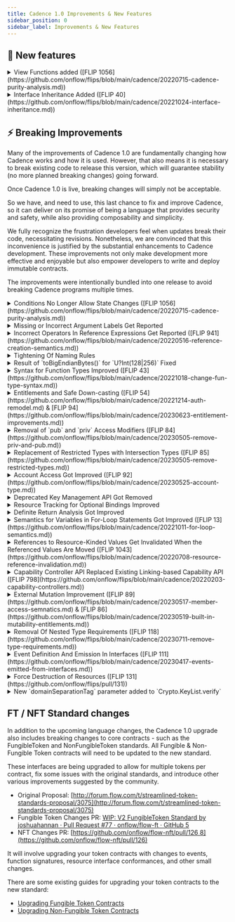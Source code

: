 ```yaml
---
title: Cadence 1.0 Improvements & New Features
sidebar_position: 0
sidebar_label: Improvements & New Features
---
```


## 💫 New features

<details>

<summary>View Functions added ([FLIP 1056](https://github.com/onflow/flips/blob/main/cadence/20220715-cadence-purity-analysis.md))</summary>

#### 💡 Motivation

View functions enable developers to enhance the reliability and safety of their programs, facilitating a clearer understanding of the impacts of their own code and that of others.

Developers can mark their functions as `view`, which disallows the function from performing state changes. That also makes the intent of functions clear to other programmers, as it allows them to distinguish between functions that change state and ones that do not.

#### ℹ️ Description

Cadence has added support for annotating functions with the `view` keyword, which enforces that no “mutating” operations occur inside the body of the function. The `view` keyword is placed before the `fun` keyword in a function declaration or function expression.

If a function has no `view` annotation, it is considered “non-view”, and users should encounter no difference in behavior in these functions from what they are used to.

If a function does have a `view` annotation, then the following mutating operations are not allowed:

- Writing to, modifying, or destroying any resources
- Writing to or modifying any references
- Assigning to or modifying any variables that cannot be determined to have been created locally inside of the `view` function in question. In particular, this means that captured and global variables cannot be written in these functions
- Calling a non-`view` function

This feature was proposed in [FLIP 1056](https://github.com/onflow/flips/blob/main/cadence/20220715-cadence-purity-analysis.md). To learn more, please consult the FLIP and documentation.

#### 🔄 Adoption

You can adopt view functions by adding the `view` modifier to all functions that do not perform mutating operations.

#### ✨ Example

Before:
The function `getCount` of a hypothetical NFT collection returns the number of NFTs in the collection.

```cadence
access(all)
resource Collection {

  access(all)
  var ownedNFTs: @{UInt64: NonFungibleToken.NFT}

  init () {
    self.ownedNFTs<- {}
  }

  access(all)
  fun getCount(): Int {
    returnself.ownedNFTs.length
  }

  /* ... rest of implementation ... */
}
```

After:
The function `getCount` does not perform any state changes, it only reads the length of the collection and returns it. Therefore it can be marked as `view.`

```cadence
    access(all)
    view fun getCount(): Int {
//  ^^^^ addedreturnself.ownedNFTs.length
    }
```

</details>

<details>

<summary>Interface Inheritance Added ([FLIP 40](https://github.com/onflow/flips/blob/main/cadence/20221024-interface-inheritance.md))</summary>

#### 💡 Motivation

Previously, interfaces could not inherit from other interfaces, which required developers to repeat code.
Interface inheritance allows code abstraction and code reuse.

#### ℹ️ Description and ✨ Example

Interfaces can now inherit from other interfaces of the same kind. This makes it easier for developers to structure their conformances and reduces a lot of redundant code.

For example, suppose there are two resource interfaces `Receiver` and `Vault`, and suppose all implementations of the `Vault` would also need to conform to the interface `Receiver`.

Previously, there was no way to enforce this. Anyone who implements the `Vault` would have to explicitly specify that their concrete type also implements the `Receiver`. But it was not always guaranteed that all implementations would follow this informal agreement.
With interface inheritance, the `Vault` interface can now inherit/conform to the `Receiver` interface.

```cadence
access(all)
resource interface Receiver {
  access(all)
  fun deposit(_ something:@AnyResource)
}

access(all)
resource interface Vault: Receiver {
  access(all)
  fun withdraw(_ amount: Int):@Vault
}
```

Thus, anyone implementing the `Vault` interface would also have to implement the `Receiver` interface as well.

```cadence
access(all)
resource MyVault: Vault {
  // Required!
  access(all)
  fun withdraw(_ amount: Int):@Vault {}
  // Required!
  access(all)
  fun deposit(_ something:@AnyResource) {}
}
```

This feature was proposed in [FLIP 40](https://github.com/onflow/flips/blob/main/cadence/20221024-interface-inheritance.md). To learn more, please consult the FLIP and documentation.

</details>

## ⚡ Breaking Improvements

Many of the improvements of Cadence 1.0 are fundamentally changing how Cadence works and how it is used. However, that also means it is necessary to break existing code to release this version, which will guarantee stability (no more planned breaking changes) going forward.

Once Cadence 1.0 is live, breaking changes will simply not be acceptable.

So we have, and need to use, this last chance to fix and improve Cadence, so it can deliver on its promise of being a language that provides security and safety, while also providing composability and simplicity.

We fully recognize the frustration developers feel when updates break their code, necessitating revisions. Nonetheless, we are convinced that this inconvenience is justified by the substantial enhancements to Cadence development. These improvements not only make development more effective and enjoyable but also empower developers to write and deploy immutable contracts.

The improvements were intentionally bundled into one release to avoid breaking Cadence programs multiple times.

<details>

<summary>Conditions No Longer Allow State Changes ([FLIP 1056](https://github.com/onflow/flips/blob/main/cadence/20220715-cadence-purity-analysis.md))</summary>

#### 💡 Motivation

In the current version of Cadence, pre-conditions and post-conditions may perform state changes, e.g. by calling a function that performs a mutation. This may result in unexpected behavior, which might lead to bugs.

To make conditions predictable, they are no longer allowed to perform state changes.

#### ℹ️ Description

Pre-conditions and post-conditions are now considered `view` contexts, meaning that any operations that would be prevented inside of a `view` function are also not permitted in a pre-condition or post-condition.

This is to prevent underhanded code wherein a user modifies global or contract state inside of a condition, where they are meant to simply be asserting properties of that state.

In particular, since only expressions were permitted inside conditions already, this means that if users wish to call any functions in conditions, these functions must now be made `view` functions.

This improvement was proposed in [FLIP 1056](https://github.com/onflow/flips/blob/main/cadence/20220715-cadence-purity-analysis.md). To learn more, please consult the FLIP and documentation.

#### 🔄 Adoption

Conditions which perform mutations will now result in the error “Impure operation performed in view context”.
Adjust the code in the condition so it does not perform mutations.

The condition may be considered mutating, because it calls a mutating, i.e. non-`view` function. It might be possible to mark the called function as `view`, and the body of the function may need to get updated in turn.

#### ✨ Example

**Before:**

The function `withdraw` of a hypothetical NFT collection interface allows the withdrawal of an NFT with a specific ID. In its post-condition, the function states that at the end of the function, the collection should have exactly one fewer item than at the beginning of the function.

```cadence
access(all)
resource interface Collection {

  access(all)
  fun getCount(): Int

  access(all)
  fun withdraw(id: UInt64):@NFT {
    post {
      getCount() == before(getCount()) - 1
    }
  }

  /* ... rest of interface ... */
}
```

**After:**

The calls to `getCount` in the post-condition are not allowed and result in the error “Impure operation performed in view context”, because the `getCount` function is considered a mutating function, as it does not have the `view` modifier.

Here, as the `getCount` function only performs a read-only operation and does not change any state, it can be marked as `view`.

```cadence
    access(all)
    view fun getCount(): Int
//  ^^^^
```

</details>

<details>

<summary>Missing or Incorrect Argument Labels Get Reported</summary>

#### 💡 Motivation

Previously, missing or incorrect argument labels of function calls were not reported. This had the potential to confuse developers or readers of programs, and could potentially lead to bugs.

#### ℹ️ Description

Function calls with missing argument labels are now reported with the error message “missing argument label”, and function calls with incorrect argument labels are now reported with the error message “incorrect argument label”.

#### 🔄 Adoption

- Function calls with missing argument labels should be updated to include the required argument labels.
- Function calls with incorrect argument labels should be fixed by providing the correct argument labels.

#### ✨ Example

Contract `TestContract` deployed at address `0x1`:

```cadence
access(all)
contract TestContract {

  access(all)
  structTestStruct {

  access(all)
  let a: Int

  access(all)
  let b: String

  init(first: Int, second: String) {
    self.a = first
    self.b = second
    }
  }
}
```

**Incorrect program**:

The initializer of `TestContract.TestStruct` expects the argument labels `first` and `second`.

However, the call of the initializer provides the incorrect argument label `wrong` for the first argument, and is missing the label for the second argument.

```cadence
// Script
import TestContract from 0x1

access(all)
fun main() {
  TestContract.TestStruct(wrong: 123, "abc")
}
```

This now results in the following errors:

```
error: incorrect argument label
  --> script:4:34
   |
 4 |           TestContract.TestStruct(wrong: 123, "abc")
   |                                   ^^^^^ expected `first`, got `wrong`

error: missing argument label: `second`
  --> script:4:46
   |
 4 |           TestContract.TestStruct(wrong: 123, "abc")
   |                                               ^^^^^
```

**Corrected program**:

```cadence
// Script
import TestContract from 0x1

access(all)
fun main() {
  TestContract.TestStruct(first: 123, second: "abc")
}
```

We would like to thank community member @justjoolz for reporting this bug.

</details>

<details>

<summary>Incorrect Operators In Reference Expressions Get Reported ([FLIP 941](https://github.com/onflow/flips/blob/main/cadence/20220516-reference-creation-semantics.md))</summary>

#### 💡 Motivation

Previously, incorrect operators in reference expressions were not reported.

This had the potential to confuse developers or readers of programs, and could potentially lead to bugs.

#### ℹ️ Description

The syntax for reference expressions is `&v as &T`, which represents taking a reference to value `v` as type `T`.
Reference expressions that used other operators, such as `as?` and `as!`, e.g. `&v as! &T`, were incorrect and were previously not reported as an error.

The syntax for reference expressions improved to just `&v`. The type of the resulting reference must still be provided explicitly.
If the type is not explicitly provided, the error “cannot infer type from reference expression: requires an explicit type annotation” is reported.

For example, existing expressions like `&v as &T` provide an explicit type, as they statically assert the type using `as &T`. Such expressions thus keep working and do *not* have to be changed.

Another way to provide the type for the reference is by explicitly typing the target of the expression, for example, in a variable declaration, e.g. via `let ref: &T = &v`.

This improvement was proposed in [FLIP 941](https://github.com/onflow/flips/blob/main/cadence/20220516-reference-creation-semantics.md). To learn more, please consult the FLIP and documentation.

#### 🔄 Adoption

Reference expressions which use an operator other than `as` need to be changed to use the `as` operator.
In cases where the type is already explicit, the static type assertion (`as &T`) can be removed.

#### ✨ Example

**Incorrect program**:
The reference expression uses the incorrect operator `as!`.

```cadence
let number = 1
let ref = &number as! &Int
```

This now results in the following error:

```bash
error: cannot infer type from reference expression: requires an explicit type annotation
 --> test:3:17
  |
3 |let ref = &number as! &Int
  |           ^
```

**Corrected program**:

```cadence
let number = 1
let ref = &number as &Int
```

Alternatively, the same code can now also be written as follows:

```cadence
let number = 1
let ref: &Int = &number
```

</details>

<details>

<summary>Tightening Of Naming Rules</summary>

#### 💡 Motivation

Previously, Cadence allowed language keywords (e.g. `continue`, `for`, etc.) to be used as names. For example, the following program was allowed:

```cadence
fun continue(import: Int, break: String) { ... }
```

This had the potential to confuse developers or readers of programs, and could potentially lead to bugs.

#### ℹ️ Description

Most language keywords are no longer allowed to be used as names.
Some keywords are still allowed to be used as names, as they have limited significance within the language. These allowed keywords are as follows:

- `from`: only used in import statements `import foo from ...`
- `account`: used in access modifiers `access(account) let ...`
- `all`: used in access modifier `access(all) let ...`
- `view`: used as modifier for function declarations and expressions `view fun foo()...`, let `f = view fun () ...`
  Any other keywords will raise an error during parsing, such as:

```cadence
let break: Int = 0
//  ^ error: expected identifier after start of variable declaration, got keyword break
```

#### 🔄 Adoption

Names which use language keywords must be renamed.

#### ✨ Example

**Before:**
A variable is named after a language keyword.

```cadence
let contract = signer.borrow<&MyContract>(name: "MyContract")
//  ^ error: expected identifier after start of variable declaration, got keyword contract
```

**After:**
The variable is renamed to avoid the clash with the language keyword.

```cadence
let myContract = signer.borrow<&MyContract>(name: "MyContract")
```

</details>

<details>

<summary>Result of `toBigEndianBytes()` for `U?Int(128|256)` Fixed</summary>

#### 💡 Motivation

Previously, the implementation of `.toBigEndianBytes()` was incorrect for the large integer types `Int128`, `Int256`, `UInt128`, and `UInt256`.

This had the potential to confuse developers or readers of programs, and could potentially lead to bugs.

#### ℹ️ Description

Calling the `toBigEndianBytes` function on smaller sized integer types returns the exact number of bytes that fit into the type, left-padded with zeros. For instance, `Int64(1).toBigEndianBytes()` returns an array of 8 bytes, as the size of `Int64` is 64 bits, 8 bytes.

Previously, the `toBigEndianBytes` function erroneously returned variable-length byte arrays without padding for the large integer types `Int128`, `Int256`, `UInt128`, and `UInt256`. This was inconsistent with the smaller fixed-size numeric types, such as `Int8`, and `Int32`.

To fix this inconsistency, `Int128` and `UInt128` now always return arrays of 16 bytes, while `Int256` and `UInt256` return 32 bytes.

#### ✨ Example

```cadence
let someNum: UInt128 = 123456789
let someBytes: [UInt8] = someNum.toBigEndianBytes()
// OLD behavior;
// someBytes = [7, 91, 205, 21]
// NEW behavior:
// someBytes = [0, 0, 0, 0, 0, 0, 0, 0, 0, 0, 0, 0, 7, 91, 205, 21]
```

#### 🔄 Adoption

Programs that use `toBigEndianBytes` directly, or indirectly by depending on other programs, should be checked for how the result of the function is used. It might be necessary to adjust the code to restore existing behavior.

If a program relied on the previous behavior of truncating the leading zeros, then the old behavior can be recovered by first converting to a variable-length type, `Int` or `UInt`, as the `toBigEndianBytes` function retains the variable-length byte representations, i.e. the result has no padding bytes.

```cadence
let someNum: UInt128 = 123456789
let someBytes: [UInt8] = UInt(someNum).toBigEndianBytes()
// someBytes = [7, 91, 205, 21]
```

</details>

<details>

<summary>Syntax for Function Types Improved ([FLIP 43](https://github.com/onflow/flips/blob/main/cadence/20221018-change-fun-type-syntax.md))</summary>

#### 💡 Motivation

Previously, function types were expressed using a different syntax from function declarations or expressions. The previous syntax was unintuitive for developers, making it hard to write and read code that used function types.

#### ℹ️ Description and ✨ examples

Function types are now expressed using the `fun` keyword, just like expressions and declarations. This improves readability and makes function types more obvious.

For example, given the following function declaration:

```cadence
fun foo(n: Int8, s: String): Int16 { /* ... */ }
```

The function `foo` now has the type `fun(Int8, String): Int16`.
The `:` token is right-associative, so functions that return other functions can have their types written without nested parentheses:

```cadence
fun curriedAdd(_ x: Int): fun(Int): Int {
  return fun(_ y: Int): Int {
    return x+ y
  }
}
// function `curriedAdd` has the type `fun(Int): fun(Int): Int`
```

To further bring the syntax for function types closer to the syntax of function declarations expressions, it is now possible to omit the return type, in which case the return type defaults to `Void`.

```cadence
fun logTwice(_ value: AnyStruct) {// Return type is implicitly `Void`
  log(value)
  log(value)
}

// The function types of these variables are equivalent
let logTwice1: fun(AnyStruct): Void = logTwice
let logTwice2: fun(AnyStruct) = logTwice
```

As a bonus consequence, it is now allowed for any type to be parenthesized. This is useful for complex type signatures, or for expressing optional functions:

```cadence
// A function that returns an optional Int16
let optFun1: fun (Int8): Int16? =
  fun (_: Int8): Int? { return nil }

// An optional function that returns an Int16
let optFun2: (fun (Int8): Int16)? = nil
```

This improvement was proposed in [FLIP 43](https://github.com/onflow/flips/blob/main/cadence/20221018-change-fun-type-syntax.md).

#### 🔄 Adoption

Programs that use the old function type syntax need to be updated by replacing the surrounding parentheses of function types with the `fun` keyword.

**Before:**

```cadence
let baz: ((Int8, String): Int16) = foo
      // ^                     ^
      // surrounding parentheses of function type
```

**After:**

```cadence
let baz: fun (Int8, String): Int16 = foo
```

</details>

<details>

<summary>Entitlements and Safe Down-casting ([FLIP 54](https://github.com/onflow/flips/blob/main/cadence/20221214-auth-remodel.md) & [FLIP 94](https://github.com/onflow/flips/blob/main/cadence/20230623-entitlement-improvements.md))</summary>

#### 💡 Motivation

Previously, Cadence’s main access-control mechanism, restricted reference types, has been a source of confusion and mistakes for contract developers.

Developers new to Cadence often were surprised and did not understand why access-restricted functions, like the `withdraw` function of the fungible token `Vault` resource type, were declared as `pub`, making the function publicly accessible – access would later be restricted through a restricted type.

It was too easy to accidentally give out a `Capability` with a more permissible type than intended, leading to security problems.
Additionally, because what fields and functions were available to a reference depended on what the type of the reference was, references could not be downcast, leading to ergonomic issues.

#### ℹ️ Description

Access control has improved significantly.
When giving another user a reference or `Capability` to a value you own, the fields and functions that the user can access is determined by the type of the reference or `Capability`.

Previously, access to a value of type `T`, e.g. via a reference `&T`, would give access to all fields and functions of `T`. Access could be restricted, by using a restricted type. For example, a restricted reference `&T{I}` could only access members that were `pub` on `I`. Since references could not be downcast, any members defined on `T` but not on `I` were unavailable to this reference, even if they were `pub`.

Access control is now handled using a new feature called Entitlements, as originally proposed across [FLIP 54](https://github.com/onflow/flips/blob/main/cadence/20221214-auth-remodel.md) and [FLIP 94](https://github.com/onflow/flips/blob/main/cadence/20230623-entitlement-improvements.md).

A reference can now be “entitled” to certain facets of an object. For example, the reference `auth(Withdraw) &Vault` is entitled to access fields and functions of `Vault` which require the `Withdraw` entitlement.

Entitlements can be are declared using the new `entitlement` syntax.

Members can be made to require entitlements using the access modifier syntax `access(E)`, where `E` is an entitlement that the user must posses.

For example:

```cadence
entitlement Withdraw

access(Withdraw)
fun withdraw(amount: UFix64): @Vault
```

References can now always be down-casted, the standalone `auth` modifier is not necessary anymore, and got removed.

For example, the reference `&{Provider}` can now be downcast to `&Vault`, so access control is now handled entirely through entitlements, rather than types.

To learn more, please refer to the [documentation](https://cadence-lang.org/docs/1.0/language/access-control#entitlements).

#### 🔄 Adoption

The access modifiers of fields and functions need to be carefully audited and updated.

Fields and functions that have the `pub` access modifier are now callable by anyone with any reference to that type. If access to the member should be restricted, the `pub` access modifier needs to be replaced with an entitlement access modifier.

When creating a `Capability` or a reference to a value, **it must be carefully considered which entitlements are provided to the recipient of that `Capability` or reference** – only the entitlements which are necessary and not more should be include in the `auth` modifier of the reference type.

#### ✨ Example

**Before:**
The `Vault` resource was originally written like so:

```cadence
access(all)
resource interface Provider {
  access(all)
  funwithdraw(amount:UFix64): @Vault {
  // ...
  }
}

access(all)
resource Vault: Provider, Receiver, Balance {
  access(all)
  fun withdraw(amount:UFix64): @Vault {
  // ...
  }

  access(all)
  fun deposit(from: @Vault) {
  // ...
  }

  access(all)
  var balance: UFix64
}
```

**After:**
The `Vault` resource might now be written like this:

```cadence
access(all) entitlement Withdraw

access(all)
resource interface Provider {
  access(Withdraw)
  funwithdraw(amount:UFix64): @Vault {
  // ...
  }
}

access(all)
resource Vault: Provider, Receiver, Balance {

  access(Withdraw)// withdrawal requires permission
  fun withdraw(amount:UFix64): @Vault {
  // ...
  }

  access(all)
  fun deposit(from: @Vault) {
  // ...
  }

  access(all)
  var balance: UFix64
}
```

Here, the `access(Withdraw)` syntax means that a reference to `Vault` must possess the `Withdraw` entitlement in order to be allowed to call the `withdraw` function, which can be given when a reference or `Capability` is created by using a new syntax: `auth(Withdraw) &Vault`.

This would allow developers to safely downcast `&{Provider}` references to `&Vault` references if they want to access functions like `deposit` and `balance`, without enabling them to call `withdraw`.

</details>

<details>

<summary>Removal of `pub` and `priv` Access Modifiers ([FLIP 84](https://github.com/onflow/flips/blob/main/cadence/20230505-remove-priv-and-pub.md))</summary>

#### 💡 Motivation

With the previously mentioned entitlements feature, which uses `access(E)` syntax to denote entitled access, the `pub`, `priv` and `pub(set)` modifiers became the only access modifiers that did not use the `access` syntax.

This made the syntax inconsistent, making it harder to read and understand programs.

In addition, `pub` and `priv` already had alternatives/equivalents: `access(all)` and `access(self)`.

#### ℹ️ Description

The `pub`, `priv` and `pub(set)` access modifiers are being removed from the language, in favor of their more explicit `access(all)` and `access(self)` equivalents (for `pub` and `priv`, respectively).

This makes access modifiers more uniform and better match the new entitlements syntax.

This improvement was originally proposed in [FLIP 84](https://github.com/onflow/flips/blob/main/cadence/20230505-remove-priv-and-pub.md).

#### 🔄 Adoption

Users should replace any `pub` modifiers with `access(all)`, and any `priv` modifiers with `access(self)`.

Fields that were defined as `pub(set)` will no longer be publicly assignable, and no access modifier now exists that replicates this old behavior. If the field should stay publicly assignable, a `access(all)` setter function that updates the field needs to be added, and users have to switch to using it instead of directly assigning to the field.

#### ✨ Example

**Before:**
Types and members could be declared with `pub` and `priv`:

```cadence
pub resource interface Collection {
  pub fun getCount(): Int

  priv fun myPrivateFunction()

  pub(set) let settableInt: Int

  /* ... rest of interface ... */
}
```

**After:**
The same behavior can be achieved with `access(all)` and `access(self)`

```cadence
access(all)
resource interface Collection {

  access(all)
  fun getCount(): Int

  access(self)
  fun myPrivateFunction()

  access(all)
  let settableInt: Int

  // Add a public setter method, replacing pub(set)
  access(all)
  fun setIntValue(_ i:Int): Int

  /* ... rest of interface ... */
}
```

</details>

<details>

<summary>Replacement of Restricted Types with Intersection Types ([FLIP 85](https://github.com/onflow/flips/blob/main/cadence/20230505-remove-restricted-types.md))</summary>

#### 💡 Motivation

With the improvements to access control enabled by entitlements and safe down-casting, the restricted type feature is redundant.

#### ℹ️ Description

Restricted types have been removed. All types, including references, can now be down-casted, restricted types are no longer used for access control.

At the same time intersection types got introduced. Intersection types have the syntax `{I1, I2, ... In}`, where all elements of the set of types (`I1, I2, ... In`) are interface types. A value is part of the intersection type if it conforms to all the interfaces in the intersection type’s interface set. This functionality is equivalent to restricted types that restricted `AnyStruct` and `AnyResource.`

This improvement was proposed in [FLIP 85](https://github.com/onflow/flips/blob/main/cadence/20230505-remove-restricted-types.md). To learn more, please consult the FLIP and documentation.

#### 🔄 Adoption

Code that relies on the restriction behavior of restricted types can be safely changed to just use the concrete type directly, as entitlements will make this safe. For example, `&Vault{Balance}` can be replaced with just `&Vault`, as access to `&Vault` only provides access to safe operations, like getting the balance – **privileged operations, like withdrawal, need additional entitlements.**

Code that uses `AnyStruct` or `AnyResource` explicitly as the restricted type, e.g. in a reference, `&AnyResource{I}`, needs to remove the use of `AnyStruct` / `AnyResource`. Code that already uses the syntax `&{I}` can stay as-is.

#### ✨ Example

**Before:**

This function accepted a reference to a `T` value, but restricted what functions were allowed to be called on it to those defined on the `X`, `Y`, and `Z` interfaces.

```cadence
access(all)
resource interface X {
  access(all)
  fun foo()
}

access(all)
resource interface Y {
  access(all)
  fun bar()
}

access(all)
resource interface Z {
  access(all)
  fun baz()
}

access(all)
resource T: X, Y, Z {
  // implement interfaces
  access(all)
  fun qux() {
  // ...
  }
}

access(all)
fun exampleFun(param: &T{X, Y, Z}) {
  // `param` cannot call `qux` here, because it is restricted to
  // `X`, `Y` and `Z`.
}
```

**After:**
This function can be safely rewritten as:

```cadence
access(all)
resource interface X {
  access(all)
  fun foo()
}

access(all)
resource interface Y {
  access(all)
  fun bar()
}

resource interface Z {
  access(all)
  fun baz()
}

access(all)
entitlement Q

access(all)
resource T: X, Y, Z {
  // implement interfaces
  access(Q)
  fun qux() {
  // ...
  }
}

access(all)
fun exampleFun(param: &T) {
  // `param` still cannot call `qux` here, because it lacks entitlement `Q`
}
```

Any functions on `T` that the author of `T` does not want users to be able to call publicly should be defined with entitlements, and thus will not be accessible to the unauthorized `param` reference, like with `qux` above.

</details>

<details>

<summary>Account Access Got Improved ([FLIP 92](https://github.com/onflow/flips/blob/main/cadence/20230525-account-type.md))</summary>

#### 💡 Motivation

Previously, access to accounts was granted wholesale: Users would sign a transaction, authorizing the code of the transaction to perform any kind of operation, for example, write to storage, but also add keys or contracts.

Users had to trust that a transaction would only perform supposed access, e.g. storage access to withdraw tokens, but still had to grant full access, which would allow the transaction to perform other operations.

Dapp developers who require users to sign transactions should be able to request the minimum amount of access to perform the intended operation, i.e. developers should be able to follow the principle of least privilege (PoLA).

This allows users to trust the transaction and Dapp.

#### ℹ️ Description

Previously, access to accounts was provided through the built-in types `AuthAccount` and `PublicAccount`: `AuthAccount` provided full *write* access to an account, whereas `PublicAccount` only provided *read* access.

With the introduction of entitlements, this access is now expressed using entitlements and references, and only a single `Account` type is necessary. In addition, storage related functionality were moved to the field `Account.storage`.

Access to administrative account operations, such as writing to storage, adding keys, or adding contracts, is now gated by both coarse grained entitlements (e.g. `Storage`, which grants access to all storage related functions, and `Keys`, which grants access to all key management functions), as well as fine-grained entitlements (e.g. `SaveValue` to save a value to storage, or `AddKey` to add a new key to the account).

Transactions can now request the particular entitlements necessary to perform the operations in the transaction.

This improvement was proposed in [FLIP 92](https://github.com/onflow/flips/blob/main/cadence/20230525-account-type.md). To learn more, consult the FLIP and the documentation.

#### 🔄 Adoption

Code that previously used `PublicAccount` can simply be replaced with an unauthorized account reference, `&Account.`

Code that previously used `AuthAccount` must be replaced with an authorized account reference. Depending on what functionality of the account is accessed, the appropriate entitlements have to be specified.

For example, if the `save` function of `AuthAccount` was used before, the function call must be replaced with `storage.save`, and the `SaveValue` or `Storage` entitlement is required.

#### ✨ Example

**Before:**

The transactions wants to save a value to storage. It must request access to the whole account, even though it does not need access beyond writing to storage.

```cadence
transaction {
  prepare(signer: AuthAccount) {
    signer.save("Test", to: /storage/test)
  }
}
```

**After:**

The transaction requests the fine-grained account entitlement `SaveValue`, which allows the transaction to call the `save` function.

```cadence
transaction {
  prepare(signer: auth(SaveValue)&Account) {
    signer.storage.save("Test", to: /storage/test)
  }
}
```

If the transaction attempts to perform other operations, such as adding a new key, it is rejected:

```cadence
transaction {
  prepare(signer: auth(SaveValue)&Account) {
    signer.storage.save("Test", to: /storage/test)
    signer.keys.add(/* ... */)
    //          ^^^ Error: Cannot call function, requires `AddKey` or `Keys` entitlement
  }
}
```

</details>

<details>

<summary>Deprecated Key Management API Got Removed</summary>

#### 💡 Motivation

Cadence provides two key management APIs:

- The original, low-level API, which worked with RLP-encoded keys
- The improved, high-level API, which works with convenient data types like `PublicKey`, `HashAlgorithm`, and `SignatureAlgorithm`
  The improved API was introduced, as the original API was difficult to use and error-prone.
  The original API was deprecated in early 2022.

#### ℹ️ Description

The original account key management API, got removed. Instead, the improved key management API should be used.
To learn more,

#### 🔄 Adoption

Replace uses of the original account key management API functions with equivalents of the improved API:

| Removed | Replacement |
| --------------------------- | ------------------- |
| AuthAccount.addPublicKey | Account.keys.add |
| AuthAccount.removePublicKey | Account.keys.revoke |

To learn more, please refer to the [documentation](https://developers.flow.com/cadence/language/accounts#account-keys).

#### ✨ Example

**Before:**

```cadence
transaction(encodedPublicKey: [UInt8]) {
  prepare(signer: AuthAccount) {
    signer.addPublicKey(encodedPublicKey)
  }
}
```

**After:**

```cadence
transaction(publicKey: [UInt8]) {
  prepare(signer: auth(Keys) &Account) {
    signer.keys.add(
      publicKey: PublicKey(
        publicKey: publicKey,
        signatureAlgorithm: SignatureAlgorithm.ECDSA_P256
      ),
      hashAlgorithm: HashAlgorithm.SHA3_256,
      weight: 100.0
    )
  }
}
```

</details>

<details>

<summary>Resource Tracking for Optional Bindings Improved</summary>

#### 💡 Motivation

Previously, resource tracking for optional bindings (”if-let statements”) was implemented incorrectly, leading to errors for valid code.
This required developers to add workarounds to their code.

#### ℹ️ Description

Resource tracking for optional bindings (”if-let statements”) was fixed.

For example, the following program used to be invalid, reporting a resource loss error for `optR`:

```cadence
resource R {}
fun asOpt(_ r: @R): @R? {
  return <-r
}

fun test() {
  let r <- create R()
  let optR <- asOpt(<-r)
  if let r2 <- optR {
      destroy r2
  }
}
```

This program is now considered valid.

#### 🔄 Adoption

New programs do not need workarounds anymore, and can be written naturally.

Programs that previously resolved the incorrect resource loss error with a workaround, for example by invalidating the resource also in the else-branch or after the if-statement, are now invalid:

```cadence
fun test() {
  let r <- createR()
  let optR <-asOpt(<-r)
  if let r2 <- optR {
    destroy r2
  } else {
    destroy optR
    // unnecessary, but added to avoid error
  }
}
```

The unnecessary workaround needs to be removed.

</details>

<details>

<summary>Definite Return Analysis Got Improved</summary>

#### 💡 Motivation

Definite return analysis determines if a function always exits, in all possible execution paths, e.g. through a `return` statement, or by calling a function that never returns, like `panic`.

This analysis was incomplete and required developers to add workarounds to their code.

#### ℹ️ Description

The definite return analysis got significantly improved.

This means that the following program is now accepted: both branches of the if-statement exit, one using a `return` statement, the other using a function that never returns, `panic`:

```cadence
resource R {}

fun mint(id: UInt64):@R {
  if id > 100 {
    return <- create R()
  } else {
    panic("bad id")
  }
}
```

The program above was previously rejected with a “missing return statement” error – even though we can convince ourselves that the function will exit in both branches of the if-statement, and that any code after the if-statement is unreachable, the type checker was not able to detect that – it now does.

#### 🔄 Adoption

New programs do not need workarounds anymore, and can be written naturally.
Programs that previously resolved the incorrect error with a workaround, for example by adding an additional exit at the end of the function, are now invalid:

```cadence
resource R {}

fun mint(id: UInt64):@R {
  if id > 100 {
    return <- create R()
  } else {
    panic("bad id")
  }

  // unnecessary, but added to avoid error
  panic("unreachable")
}
```

The improved type checker now detects and reports the unreachable code after the if-statement as an error:

```bash
error: unreachable statement
--> test.cdc:12:4
  |
12|  panic("unreachable")
  |  ^^^^^^^^^^^^^^^^^^^^
exit status 1
```

To make the code valid, simply remove the unreachable code.

</details>

<details>

<summary>Semantics for Variables in For-Loop Statements Got Improved ([FLIP 13](https://github.com/onflow/flips/blob/main/cadence/20221011-for-loop-semantics.md))</summary>

#### 💡 Motivation

Previously, the iteration variable of `for-in` loops was re-assigned on each iteration.

Even though this is a common behavior in many programming languages, it is surprising behavior and a source of bugs.

The behavior was improved to the often assumed/expected behavior of a new iteration variable being introduced for each iteration, which reduces the likelihood for a bug.

#### ℹ️ Description

The behavior of `for-in` loops improved, so that a new iteration variable is introduced for each iteration.

This change only affects few programs, as the behavior change is only noticeable if the program captures the iteration variable in a function value (closure).

This improvement was proposed in [FLIP 13](https://github.com/onflow/flips/blob/main/cadence/20221011-for-loop-semantics.md). To learn more, consult the FLIP and documentation.

#### ✨ Example

Previously, `values` would result in `[3, 3, 3]`, which might be surprising and unexpected. This is because `x` was *reassigned* the current array element on each iteration, leading to each function in `fs` returning the last element of the array.

```cadence
// Capture the values of the array [1, 2, 3]
let fs: [((): Int)] = []
for x in [1, 2, 3] {
  // Create a list of functions that return the array value
  fs.append(fun (): Int {
    return x
  })
}

// Evaluate each function and gather all array values
let values: [Int] = []
for f in fs {
  values.append(f())
}
```

</details>

<details>

<summary>References to Resource-Kinded Values Get Invalidated When the Referenced Values Are Moved ([FLIP 1043](https://github.com/onflow/flips/blob/main/cadence/20220708-resource-reference-invalidation.md))</summary>

#### 💡 Motivation

Previously, when a reference is taken to a resource, that reference remains valid even if the resource was moved, for example when created and moved into an account, or moved from one account into another.

In other words, references to resources stayed alive forever. This could be a potential safety foot-gun, where one could gain/give/retain unintended access to resources through references.

#### ℹ️ Description

References are now invalidated if the referenced resource is moved after the reference was taken. The reference is invalidated upon the first move, regardless of the origin and the destination.

This feature was proposed in [FLIP 1043](https://github.com/onflow/flips/blob/main/cadence/20220708-resource-reference-invalidation.md). To learn more, please consult the FLIP and documentation.

#### ✨ Example

```cadence
// Create a resource.
let r <-createR()

// And take a reference.
let ref = &r as &R

// Then move the resource into an account.
account.save(<-r, to: /storage/r)

// Update the reference.
ref.id = 2

```

Old behavior:

```cadence

// This will also update the referenced resource in the account.
ref.id = 2

```

The above operation will now result in a static error.

```cadence

// Trying to update/access the reference will produce a static error:
//     "invalid reference: referenced resource may have been moved or destroyed"
ref.id = 2

```

However, not all scenarios can be detected statically. e.g:

```cadence
fun test(ref: &R) {
  ref.id = 2
}
```

In the above function, it is not possible to determine whether the resource to which the reference was taken has been moved or not. Therefore, such cases are checked at run-time, and a run-time error will occur if the resource has been moved.

#### 🔄 Adoption

Review code that uses references to resources, and check for cases where the referenced resource is moved. Such code may now be reported as invalid, or result in the program being aborted with an error when a reference to a moved resource is de-referenced.

</details>

<details>

<summary>Capability Controller API Replaced Existing Linking-based Capability API ([FLIP 798](https://github.com/onflow/flips/blob/main/cadence/20220203-capability-controllers.md))</summary>

#### 💡 Motivation

Cadence encourages a capability-based security model. Capabilities are themselves a new concept that most Cadence programmers need to understand.

The existing API for capabilities was centered around “links” and “linking”, and the associated concepts of the public and private storage domains, led to capabilities being even confusing and awkward to use.
An better API is easier to understand and easier to work with.

#### ℹ️ Description

The existing linking-based capability API has been replaced by a more powerful and easier to use API based on the notion of Capability Controllers. The new API makes the creation of new and the revocation of existing capabilities simpler.

This improvement was proposed in [FLIP 798](https://github.com/onflow/flips/blob/main/cadence/20220203-capability-controllers.md). To learn more, consult the FLIP and the documentation.

#### 🔄 Adoption

Existing uses of the linking-based capability API must be replaced with the new Capability Controller API.

| Removed                                   | Replacement                                                     |
| ----------------------------------------- | --------------------------------------------------------------- |
| `AuthAccount.link`, with private path       | `Account.capabilities.storage.issue`                             |
| `AuthAccount.link`, with public path        | `Account.capabilities.storage.issue` and `Account.capabilities.publish` |
| `AuthAccount.linkAccount`                   | `AuthAccount.capabilities.account.issue`                         |
| `AuthAccount.unlink`, with private path     | - Get capability controller: `Account.capabilities.storage/account.get` <br /> - Revoke controller: `Storage/AccountCapabilityController.delete` |
| `AuthAccount.unlink`, with public path      | - Get capability controller: `Account.capabilities.storage/account.get` <br /> - Revoke controller: `Storage/AccountCapabilityController.delete` <br /> - Unpublish capability: `Account.capabilities.unpublish` |
| `AuthAccount/PublicAccount.getCapability`   | `Account.capabilities.get`                                        |
| `AuthAccount/PublicAccount.getCapability` with followed borrow | `Account.capabilities.borrow`                            |
| `AuthAccount.getLinkTarget`                 | N/A                                                             |


#### ✨ Example

Assume there is a `Counter` resource which stores a count, and it implements an interface `HasCount` which is used to allow read access to the count.

```cadence
access(all)
resource interface HasCount {
  access(all)
  count: Int
}

access(all)
resource Counter: HasCount {
  access(all)
  var count: Int

  init(count: Int) {
    self.count = count
  }
}
```

Granting access, before:

```cadence
transaction {
  prepare(signer: AuthAccount) {
    signer.save(
      <-create Counter(count: 42),
      to: /storage/counter
    )
    signer.link<&{HasCount}>(
      /public/hasCount,
      target: /storage/counter
    )
  }
}
```

Granting access, after:

```cadence
transaction {
  prepare(signer: auth(Storage, Capabilities)&Account) {
    signer.save(
      <-create Counter(count: 42),
      to: /storage/counter
    )
    let cap = signer.capabilities.storage.issue<&{HasCount}>(
      /storage/counter
    )
    signer.capabilities.publish(cap, at: /public/hasCount)
  }
}
```

Getting access, before:

```cadence
access(all)
fun main(): Int {
  let counterRef = getAccount(0x1)
    .getCapabilities<&{HasCount}>(/public/hasCount)
    .borrow()!
  return counterRef.count
}
```

Getting access, after:

```cadence
access(all)
fun main(): Int {
  let counterRef = getAccount(0x1)
    .capabilities
    .borrow<&{HasCount}>(/public/hasCount)!
  return counterRef.count
}
```

</details>

<details>

<summary>External Mutation Improvement ([FLIP 89](https://github.com/onflow/flips/blob/main/cadence/20230517-member-access-semnatics.md) & [FLIP 86](https://github.com/onflow/flips/blob/main/cadence/20230519-built-in-mutability-entitlements.md))</summary>

#### 💡 Motivation

A previous version of Cadence (“Secure Cadence”), attempted to prevent a common safety foot-gun: Developers might use the `let` keyword for a container-typed field, assuming it would be immutable.

Though Secure Cadence implements the [Cadence mutability restrictions FLIP](https://github.com/onflow/flips/blob/main/cadence/20211129-cadence-mutability-restrictions.md), it did not fully solve the problem / prevent the foot-gun and there were still ways to mutate such fields, so a proper solution was devised.

To learn more about the problem and motivation to solve it, please read the associated [Vision](https://github.com/onflow/flips/blob/main/cadence/vision/mutability-restrictions.md) document.

#### ℹ️ Description

The mutability of containers (updating a field of a composite value, key of a map, or index of an array) through references has changed:
When a field/element is accessed through a reference, a reference to the accessed inner object is returned, instead of the actual object. These returned references are unauthorized by default, and the author of the object (struct/resource/etc.) can control what operations are permitted on these returned references by using entitlements and entitlement mappings.
This improvement was proposed in two FLIPs:

- [FLIP 89: Change Member Access Semantics](https://github.com/onflow/flips/blob/main/cadence/20230517-member-access-semnatics.md)
- [FLIP 86: Introduce Built-in Mutability Entitlements 1](https://github.com/onflow/flips/blob/main/cadence/20230519-built-in-mutability-entitlements.md)

To learn more, please consult the FLIPs and the documentation.

#### 🔄 Adoption

As mentioned in the previous section, the most notable change in this improvement is that, when a field/element is accessed through a reference, a reference to the accessed inner object is returned, instead of the actual object. So developers would need to change their code to:

- Work with references, instead of the actual object, when accessing nested objects through a reference.
- Use proper entitlements for fields when they declare their own `struct` and `resource` types.

#### ✨ Example

Consider the below resource collection:

```cadence
pub resource MasterCollection {
  pub let kittyCollection: @Collection
  pub let topshotCollection: @Collection
}

pub resource Collection {
  pub(set)
  var id: String

  access(all)
  var ownedNFTs: @{UInt64: NonFungibleToken.NFT}

  access(all)
  fun deposit(token:@NonFungibleToken.NFT) {... }
}
```

Earlier, it was possible to mutate the inner collections, even if someone only had a reference to the `MasterCollection`. e.g:

```cadence
var masterCollectionRef:&MasterCollection=... // Directly updating the field
masterCollectionRef.kittyCollection.id= "NewID"

// Calling a mutating function
masterCollectionRef.kittyCollection.deposit(<-nft)

// Updating via the referencelet ownedNFTsRef=&masterCollectionRef.kittyCollection.ownedNFTs as &{UInt64: NonFungibleToken.NFT}
destroy ownedNFTsRef.insert(key: 1234, <-nft)

```

Once this change is introduced, the above collection can be re-written as below:

```cadence
pub resource MasterCollection {
  access(KittyCollectorMapping)
  let kittyCollection: @Collection

  access(TopshotCollectorMapping)
  let topshotCollection: @Collection
}

pub resource Collection {
  pub(set)
  var id: String

  access(Identity)
  var ownedNFTs: @{UInt64: NonFungibleToken.NFT}

  access(Insert)
  fun deposit(token:@NonFungibleToken.NFT) { /* ... */ }
}

// Entitlements and mappings for `kittyCollection`

entitlement KittyCollector

entitlement mapping KittyCollectorMapping {
  KittyCollector -> Insert
  KittyCollector -> Remove
}

// Entitlements and mappings for `topshotCollection`

entitlement TopshotCollector

entitlement mapping TopshotCollectorMapping {
  TopshotCollector -> Insert
  TopshotCollector -> Remove
}
```

Then for a reference with no entitlements, none of the previously mentioned operations would be allowed:

```cadence
var masterCollectionRef:&MasterCollection<-...// Error: Cannot update the field. Doesn't have sufficient entitlements.
masterCollectionRef.kittyCollection.id= "NewID"

// Error: Cannot directly update the dictionary. Doesn't have sufficient entitlements.
destroy masterCollectionRef.kittyCollection.ownedNFTs.insert(key: 1234,<-nft)
destroy masterCollectionRef.ownedNFTs.remove(key: 1234)

// Error: Cannot call mutating function. Doesn't have sufficient entitlements.
masterCollectionRef.kittyCollection.deposit(<-nft)

// Error: `masterCollectionRef.kittyCollection.ownedNFTs` is already a non-auth reference.// Thus cannot update the dictionary. Doesn't have sufficient entitlements.let ownedNFTsRef=&masterCollectionRef.kittyCollection.ownedNFTsas&{UInt64: NonFungibleToken.NFT}
destroy ownedNFTsRef.insert(key: 1234,<-nft)

```

To perform these operations on the reference, one would need to have obtained a reference with proper entitlements:

```cadence
var masterCollectionRef: auth{KittyCollector}&MasterCollection<-... // Directly updating the field
masterCollectionRef.kittyCollection.id= "NewID"

// Updating the dictionary
destroy masterCollectionRef.kittyCollection.ownedNFTs.insert(key: 1234,<-nft)
destroy masterCollectionRef.kittyCollection.ownedNFTs.remove(key: 1234)

// Calling a mutating function
masterCollectionRef.kittyCollection.deposit(<-nft)

```

</details>

<details>

<summary>Removal Of Nested Type Requirements ([FLIP 118](https://github.com/onflow/flips/blob/main/cadence/20230711-remove-type-requirements.md))</summary>

#### 💡 Motivation

[Nested Type Requirements 3](https://docs.onflow.org/cadence/language/interfaces/#nested-type-requirements) were a fairly advanced concept of the language.

Just like an interface could require a conforming type to provide a certain field or function, it could also have required the conforming type to provide a nested type.

This is an uncommon feature in other programming languages and hard to understand.

In addition, the value of nested type requirements was never realized. While it was previously used in the FT and NFT contracts, the addition of other language features like interface inheritance and events being emittable from interfaces, there were no more uses case compelling enough to justify a feature of this complexity.

#### ℹ️ Description

Contract interfaces can no longer declare any concrete types (`struct`, `resource` or `enum`) in their declarations, as this would create a type requirement. `event` declarations are still allowed, but these create an `event` type limited to the scope of that contract interface; this `event` is not inherited by any implementing contracts. Nested interface declarations are still permitted, however.

This improvement was proposed in [FLIP 118](https://github.com/onflow/flips/blob/main/cadence/20230711-remove-type-requirements.md).

#### 🔄 Adoption

Any existing code that made use of the type requirements feature should be rewritten not to use this feature.

</details>

<details>

<summary>Event Definition And Emission In Interfaces ([FLIP 111](https://github.com/onflow/flips/blob/main/cadence/20230417-events-emitted-from-interfaces.md))</summary>

#### 💡 Motivation

In order to support the removal of nested type requirements, events have been made define-able and emit-able from contract interfaces, as events were among the only common uses of the type requirements feature.

#### ℹ️ Description

Contract interfaces may now define event types, and these events can be emitted from function conditions and default implementations in those contract interfaces.

This improvement was proposed in [FLIP 111](https://github.com/onflow/flips/blob/main/cadence/20230417-events-emitted-from-interfaces.md).

#### 🔄 Adoption

Contract interfaces that previously used type requirements to enforce that concrete contracts which implement the interface should also declare a specific event, should instead define and emit that event in the interface.

#### ✨ Example

**Before:**

A contract interface like the one below (`SomeInterface`) used a type requirement to enforce that contracts which implement the interface also define a certain event (`Foo`):

```cadence
contract interface SomeInterface {
  event Foo()
//^^^^^^^^^^^ type requirement

  fun inheritedFunction()
}

contract MyContract: SomeInterface {
  event Foo()
//^^^^^^^^^^^ type definition to satisfy type requirement

  fun inheritedFunction() {
//  ...
    emit Foo()
  }
}
```

**After:**

This can be rewritten to emit the event directly from the interface, so that any contracts that implement `Intf` will always emit `Foo` when `inheritedFunction` is called:

```cadence
contract interface Intf {
  event Foo()
//^^^^^^^^^^^ type definition

  fun inheritedFunction() {
    pre {
      emit Foo()
    }
  }
}
```

</details>

<details>

<summary>Force Destruction of Resources ([FLIP 131](https://github.com/onflow/flips/pull/131))</summary>

#### 💡 Motivation

It was previously possible to panic in the body of a resource or attachment’s `destroy` method, effectively preventing the destruction or removal of that resource from an account. This could be used as an attack vector by handing people undesirable resources or hydrating resources to make them extremely large or otherwise contain undesirable content.

#### ℹ️ Description

Contracts may no longer define `destroy` functions on their resources, and are no longer required to explicitly handle the destruction of resource fields. These will instead be implicitly destroyed whenever a resource is destroyed.
Additionally, developers may define a `ResourceDestroyed` event in the body of a resource definition using default arguments, which will be lazily evaluated and then emitted whenever a resource of that type is destroyed.
This improvement was proposed in [FLIP 131](https://github.com/onflow/flips/pull/131).

#### 🔄 Adoption

Contracts that previously used destroy methods will need to remove them, and potentially define a ResourceDestroyed event to track destruction if necessary.

#### ✨ Example

A pair of resources previously written as:

```cadence
event E(id: Int)

resource SubResource {
  let id: Int
  init(id: Int) {
    self.id = id
  }

  destroy() {
    emit E(id: self.id)
  }
}

resource R {
  let subR: @SubResource
  
  init(id: Int) {
    self.subR <- create SubResource(id: id)
  }

  destroy() {
    destroy self.subR
  }
}
```

can now be equivalently written as:

```cadence
resource SubResource {
  event ResourceDestroyed(id: Int = self.id)
  let id: Int

  init(id: Int) {
    self.id = id
  }
}

resource R {
  let subR: @SubResource
  
  init(id: Int) {
    self.subR <- create SubResource(id: id)
  }
}
```

</details>

<details>

<summary>New `domainSeparationTag` parameter added to `Crypto.KeyList.verify`</summary>

#### 💡 Motivation

`KeyList`’s `verify` function used to hardcode the domain separation tag (`"FLOW-V0.0-user"`) used to verify each signature from the list. This forced users to use the same domain tag and didn’t allow them to scope their signatures to specific use-cases and applications. Moreover, the `verify` function didn’t mirror the `PublicKey` signature verification behaviour which accepts a domain tag parameter.

#### ℹ️ Description

`KeyList`’s `verify` function requires an extra parameter to specify the domain separation tag used to verify the input signatures. The tag is is a single `string` parameter and is used with all signatures. This mirrors the behaviour of the simple public key [signature verification](https://cadence-lang.org/docs/1.0/language/crypto#signature-verification).

#### 🔄 Adoption

Contracts that use `KeyList` need to update the calls to `verify` by adding the new domain separation tag parameter. Using the tag as `"FLOW-V0.0-user"` would keep the exact same behaviour as before the breaking change. Applications may also define a new domain tag for their specific use-case and use it when generating valid signatures, for added security against signature replays. Check the [signature verification doc](https://cadence-lang.org/docs/1.0/language/crypto#signature-verification) and specifically [hashing with a tag](https://cadence-lang.org/docs/1.0/language/crypto#hashing-with-a-domain-tag) for details on how to generate valid signatures with a tag.

#### ✨ Example

A previous call to `KeyList`’s `verify` is written as:

```cadence
let isValid = keyList.verify(
  signatureSet: signatureSet,
  signedData: signedData
)
```

can now be equivalently written as:

```cadence
let isValid = keyList.verify(
  signatureSet: signatureSet,
  signedData: signedData,
  domainSeparationTag: "FLOW-V0.0-user"
)
```

Instead of the existing hardcoded domain separation tag, a new domain tag can be defined, but it has to be also used when generating valid signatures, e.g. `"my_app_custom_domain_tag"`.

</details>

## FT / NFT Standard changes

In addition to the upcoming language changes, the Cadence 1.0 upgrade also includes breaking changes to core contracts - such as the FungibleToken and NonFungibleToken standards. All Fungible & Non-Fungible Token contracts will need to be updated to the new standard.

These interfaces are being upgraded to allow for multiple tokens per contract, fix some issues with the original standards, and introduce other various improvements suggested by the community.

- Original Proposal: [http://forum.flow.com/t/streamlined-token-standards-proposal/3075](http://forum.flow.com/t/streamlined-token-standards-proposal/3075)
- Fungible Token Changes PR: [WIP: V2 FungibleToken Standard by joshuahannan · Pull Request #77 · onflow/flow-ft · GitHub 5](https://github.com/onflow/flow-ft/pull/77)
- NFT Changes PR: [https://github.com/onflow/flow-nft/pull/126 8](https://github.com/onflow/flow-nft/pull/126)

It will involve upgrading your token contracts with changes to events, function signatures, resource interface conformances, and other small changes.

There are some existing guides for upgrading your token contracts to the new standard:

- [Upgrading Fungible Token Contracts](./ft-guide.mdx)
- [Upgrading Non-Fungible Token Contracts](./nft-guide.mdx)
